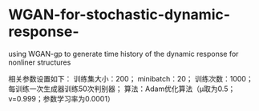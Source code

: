 # WGAN-for-stochastic-dynamic-response-
using WGAN-gp to generate time history of the dynamic response for nonliner structures

相关参数设置如下：
训练集大小：200；
minibatch：20；
训练次数：1000；
每训练一次生成器训练50次判别器；
算法：Adam优化算法（μ取为0.5；v=0.999；参数学习率为0.0001）
